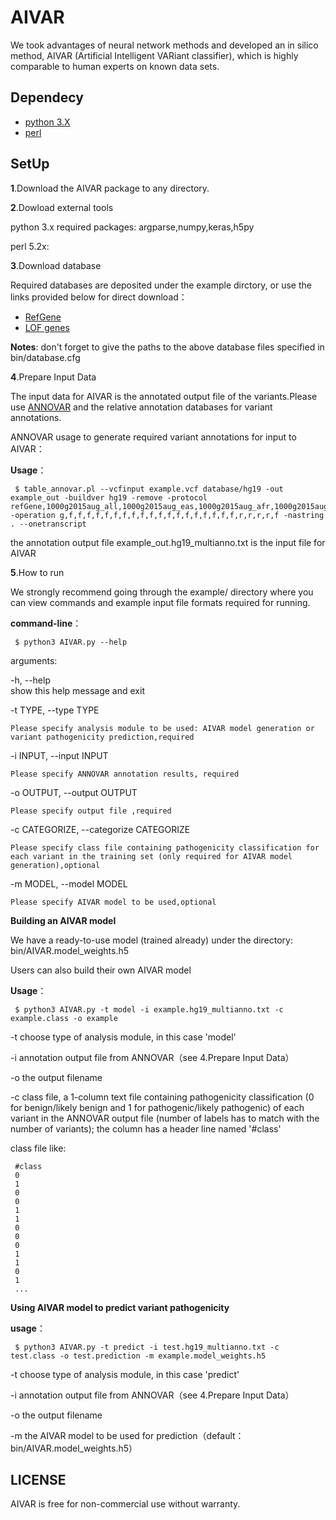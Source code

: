 # AIVAR

We took advantages of neural network methods and developed an in silico method, AIVAR (Artificial Intelligent VARiant classifier), which is highly comparable to human experts on known data sets.

Dependecy
----------

* [python 3.X](https://www.python.org/downloads/)
* [perl](http://www.perl.org/get.html)

SetUp
----------

**1**.Download the AIVAR package to any directory.

**2**.Dowload external tools

  python 3.x required packages: argparse,numpy,keras,h5py

  perl 5.2x:

**3**.Download database

  Required databases are deposited under the example dirctory, or use the links provided below for direct download：

  * [RefGene](https://genome.ucsc.edu/cgi-bin/hgTables)
  * [LOF genes](https://github.com/WGLab/InterVar/blob/master/intervardb/PVS1.LOF.genes.hg19)

  **Notes**: don't forget to give the paths to the above database files specified in bin/database.cfg

**4**.Prepare Input Data

  The input data for AIVAR is the annotated output file of the variants.Please use [ANNOVAR](http://annovar.openbioinformatics.org/en/latest/) and the relative annotation databases for variant annotations.
  
  ANNOVAR usage to generate required variant annotations for input to AIVAR：
  
  **Usage**：
  
	 $ table_annovar.pl --vcfinput example.vcf database/hg19 -out example_out -buildver hg19 -remove -protocol refGene,1000g2015aug_all,1000g2015aug_eas,1000g2015aug_afr,1000g2015aug_amr,1000g2015aug_eur,1000g2015aug_sas,hrcr1,cg69,gnomad_genome,exac03,esp6500siv2_all,esp6500siv2_aa,esp6500siv2_ea,gnomad_exome,ljb26_all,intervar_20170202,dbnsfp31a_interpro,dbscsnv11,avsnp147,tfbsConsSites,wgRna,targetScanS,gwasCatalog,eigen -operation g,f,f,f,f,f,f,f,f,f,f,f,f,f,f,f,f,f,f,f,r,r,r,r,f -nastring . --onetranscript

  the annotation output file example_out.hg19_multianno.txt is the input file for AIVAR
  
**5**.How to run
   
  We strongly recommend going through the example/ directory  where you can view commands and example input file formats required for running.
  
  **command-line**：

	 $ python3 AIVAR.py --help

  arguments:

  -h, --help	
  	show this help message and exit

  -t TYPE, --type TYPE  

 	Please specify analysis module to be used: AIVAR model generation or variant pathogenicity prediction,required

  -i INPUT, --input INPUT

  	Please specify ANNOVAR annotation results, required

  -o OUTPUT, --output OUTPUT

  	Please specify output file ,required

  -c CATEGORIZE, --categorize CATEGORIZE

  	Please specify class file containing pathogenicity classification for each variant in the training set (only required for AIVAR model generation),optional

  -m MODEL, --model MODEL

  	Please specify AIVAR model to be used,optional

  **Building an AIVAR model**

  We have a ready-to-use model (trained already) under the directory: bin/AIVAR.model_weights.h5 

  Users can also build their own AIVAR model
  
  **Usage**：

	 $ python3 AIVAR.py -t model -i example.hg19_multianno.txt -c example.class -o example

  -t choose type of analysis module, in this case 'model'

  -i annotation output file from ANNOVAR（see 4.Prepare Input Data）

  -o the output filename

  -c class file, a 1-column text file containing pathogenicity classification (0 for benign/likely benign and 1 for pathogenic/likely pathogenic) of each variant in the ANNOVAR output file (number of labels has to match with the number of variants); the column has a header line named '#class'
  
  class file like:

	 #class
	 0
	 1
	 0
	 0
	 1
	 1
	 0
	 0
	 0
	 1
	 1
	 0
	 1
	 ...
  
  **Using AIVAR model to predict variant pathogenicity**

  **usage**：
  
	 $ python3 AIVAR.py -t predict -i test.hg19_multianno.txt -c test.class -o test.prediction -m example.model_weights.h5

  -t choose type of analysis module, in this case 'predict'

  -i annotation output file from ANNOVAR（see 4.Prepare Input Data）

  -o the output filename

  -m the AIVAR model to be used for prediction（default：bin/AIVAR.model_weights.h5）


  
  
LICENSE
----------
AIVAR is free for non-commercial use without warranty.


  
